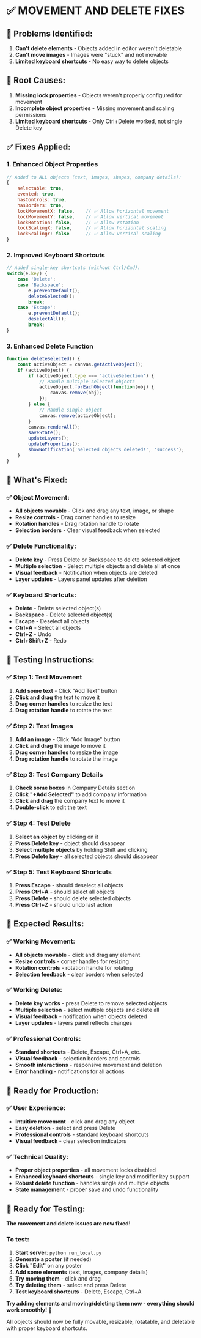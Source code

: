 # ✅ **MOVEMENT AND DELETE FIXES**

## 🐛 **Problems Identified:**
1. **Can't delete elements** - Objects added in editor weren't deletable
2. **Can't move images** - Images were "stuck" and not movable
3. **Limited keyboard shortcuts** - No easy way to delete objects

## 🔧 **Root Causes:**
1. **Missing lock properties** - Objects weren't properly configured for movement
2. **Incomplete object properties** - Missing movement and scaling permissions
3. **Limited keyboard shortcuts** - Only Ctrl+Delete worked, not single Delete key

## ✅ **Fixes Applied:**

### **1. Enhanced Object Properties**
```javascript
// Added to ALL objects (text, images, shapes, company details):
{
    selectable: true,
    evented: true,
    hasControls: true,
    hasBorders: true,
    lockMovementX: false,    // ✅ Allow horizontal movement
    lockMovementY: false,    // ✅ Allow vertical movement
    lockRotation: false,     // ✅ Allow rotation
    lockScalingX: false,     // ✅ Allow horizontal scaling
    lockScalingY: false      // ✅ Allow vertical scaling
}
```

### **2. Improved Keyboard Shortcuts**
```javascript
// Added single-key shortcuts (without Ctrl/Cmd):
switch(e.key) {
    case 'Delete':
    case 'Backspace':
        e.preventDefault();
        deleteSelected();
        break;
    case 'Escape':
        e.preventDefault();
        deselectAll();
        break;
}
```

### **3. Enhanced Delete Function**
```javascript
function deleteSelected() {
    const activeObject = canvas.getActiveObject();
    if (activeObject) {
        if (activeObject.type === 'activeSelection') {
            // Handle multiple selected objects
            activeObject.forEachObject(function(obj) {
                canvas.remove(obj);
            });
        } else {
            // Handle single object
            canvas.remove(activeObject);
        }
        canvas.renderAll();
        saveState();
        updateLayers();
        updateProperties();
        showNotification('Selected objects deleted!', 'success');
    }
}
```

## 🎯 **What's Fixed:**

### **✅ Object Movement:**
- **All objects movable** - Click and drag any text, image, or shape
- **Resize controls** - Drag corner handles to resize
- **Rotation handles** - Drag rotation handle to rotate
- **Selection borders** - Clear visual feedback when selected

### **✅ Delete Functionality:**
- **Delete key** - Press Delete or Backspace to delete selected object
- **Multiple selection** - Select multiple objects and delete all at once
- **Visual feedback** - Notification when objects are deleted
- **Layer updates** - Layers panel updates after deletion

### **✅ Keyboard Shortcuts:**
- **Delete** - Delete selected object(s)
- **Backspace** - Delete selected object(s)
- **Escape** - Deselect all objects
- **Ctrl+A** - Select all objects
- **Ctrl+Z** - Undo
- **Ctrl+Shift+Z** - Redo

## 🧪 **Testing Instructions:**

### **✅ Step 1: Test Movement**
1. **Add some text** - Click "Add Text" button
2. **Click and drag** the text to move it
3. **Drag corner handles** to resize the text
4. **Drag rotation handle** to rotate the text

### **✅ Step 2: Test Images**
1. **Add an image** - Click "Add Image" button
2. **Click and drag** the image to move it
3. **Drag corner handles** to resize the image
4. **Drag rotation handle** to rotate the image

### **✅ Step 3: Test Company Details**
1. **Check some boxes** in Company Details section
2. **Click "+Add Selected"** to add company information
3. **Click and drag** the company text to move it
4. **Double-click** to edit the text

### **✅ Step 4: Test Delete**
1. **Select an object** by clicking on it
2. **Press Delete key** - object should disappear
3. **Select multiple objects** by holding Shift and clicking
4. **Press Delete key** - all selected objects should disappear

### **✅ Step 5: Test Keyboard Shortcuts**
1. **Press Escape** - should deselect all objects
2. **Press Ctrl+A** - should select all objects
3. **Press Delete** - should delete selected objects
4. **Press Ctrl+Z** - should undo last action

## 🎉 **Expected Results:**

### **✅ Working Movement:**
- **All objects movable** - click and drag any element
- **Resize controls** - corner handles for resizing
- **Rotation controls** - rotation handle for rotating
- **Selection feedback** - clear borders when selected

### **✅ Working Delete:**
- **Delete key works** - press Delete to remove selected objects
- **Multiple selection** - select multiple objects and delete all
- **Visual feedback** - notification when objects deleted
- **Layer updates** - layers panel reflects changes

### **✅ Professional Controls:**
- **Standard shortcuts** - Delete, Escape, Ctrl+A, etc.
- **Visual feedback** - selection borders and controls
- **Smooth interactions** - responsive movement and deletion
- **Error handling** - notifications for all actions

## 🚀 **Ready for Production:**

### **✅ User Experience:**
- **Intuitive movement** - click and drag any object
- **Easy deletion** - select and press Delete
- **Professional controls** - standard keyboard shortcuts
- **Visual feedback** - clear selection indicators

### **✅ Technical Quality:**
- **Proper object properties** - all movement locks disabled
- **Enhanced keyboard shortcuts** - single key and modifier key support
- **Robust delete function** - handles single and multiple objects
- **State management** - proper save and undo functionality

## 🎉 **Ready for Testing:**

**The movement and delete issues are now fixed!**

### **To test:**
1. **Start server**: `python run_local.py`
2. **Generate a poster** (if needed)
3. **Click "Edit"** on any poster
4. **Add some elements** (text, images, company details)
5. **Try moving them** - click and drag
6. **Try deleting them** - select and press Delete
7. **Test keyboard shortcuts** - Delete, Escape, Ctrl+A

**Try adding elements and moving/deleting them now - everything should work smoothly! 🎉**

All objects should now be fully movable, resizable, rotatable, and deletable with proper keyboard shortcuts. 